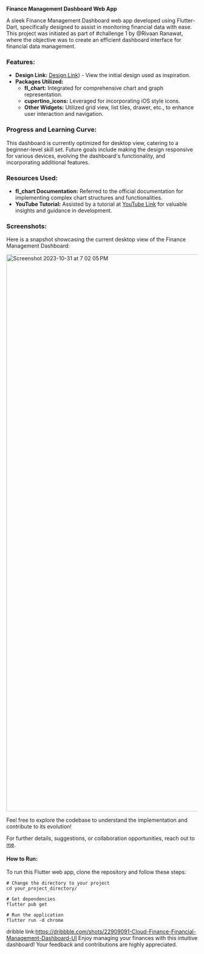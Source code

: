 **Finance Management Dashboard Web App**

A sleek Finance Management Dashboard web app developed using Flutter-Dart, specifically designed to assist in monitoring financial data with ease. This project was initiated as part of #challenge 1 by @Rivaan Ranawat, where the objective was to create an efficient dashboard interface for financial data management.

### Features:
- **Design Link:** [Design Link](![image](https://github.com/Redvey/inancial-Management-Dashboard-UI/assets/128305006/0babafe7-d082-4aff-ad0e-6014deb99394))) - View the initial design used as inspiration.
- **Packages Utilized:**
  - **fl_chart:** Integrated for comprehensive chart and graph representation.
  - **cupertino_icons:** Leveraged for incorporating iOS style icons.
  - **Other Widgets:** Utilized grid view, list tiles, drawer, etc., to enhance user interaction and navigation.

### Progress and Learning Curve:
This dashboard is currently optimized for desktop view, catering to a beginner-level skill set. Future goals include making the design responsive for various devices, evolving the dashboard's functionality, and incorporating additional features.

### Resources Used:
- **fl_chart Documentation:** Referred to the official documentation for implementing complex chart structures and functionalities.
- **YouTube Tutorial:** Assisted by a tutorial at [YouTube Link](https://www.youtube.com/watch?v=9bo1V9STW2c&t=37s) for valuable insights and guidance in development.

### Screenshots:
Here is a snapshot showcasing the current desktop view of the Finance Management Dashboard:

<img width="1469" alt="Screenshot 2023-10-31 at 7 02 05 PM" src="https://github.com/Redvey/Financial-Management-Dashboard-UI/assets/128305006/12c293ad-11be-4384-b830-4fb596c4fa41">



Feel free to explore the codebase to understand the implementation and contribute to its evolution!

For further details, suggestions, or collaboration opportunities, reach out to [me](https://www.linkedin.com/in/roopam10).

#### How to Run:
To run this Flutter web app, clone the repository and follow these steps:
```
# Change the directory to your project
cd your_project_directory/

# Get dependencies
flutter pub get

# Run the application
flutter run -d chrome
```
dribble link:https://dribbble.com/shots/22909091-Cloud-Finance-Financial-Management-Dashboard-UI
Enjoy managing your finances with this intuitive dashboard! Your feedback and contributions are highly appreciated.


